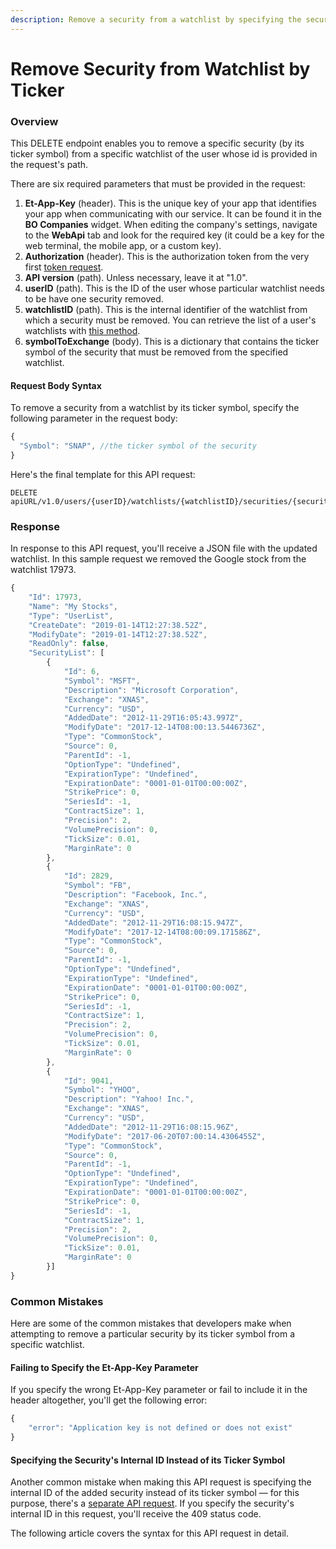 ```yaml
---
description: Remove a security from a watchlist by specifying the security's ticker symbol
---
```


# Remove Security from Watchlist by Ticker

### Overview

This DELETE endpoint enables you to remove a specific security \(by its ticker symbol\) from a specific watchlist of the user whose id is provided in the request's path. 

There are six required parameters that must be provided in the request:

1. **Et-App-Key** \(header\). This is the unique key of your app that identifies your app when communicating with our service. It can be found it in the **BO Companies** widget. When editing the company's settings, navigate to the **WebApi** tab and look for the required key \(it could be a key for the web terminal, the mobile app, or a custom key\).
2. **Authorization** \(header\). This is the authorization token from the very first [token request](../../authentication/).
3. **API version** \(path\). Unless necessary, leave it at "1.0".
4. **userID** \(path\). This is the ID of the user whose particular watchlist needs to be have one security removed.
5. **watchlistID** \(path\). This is the internal identifier of the watchlist from which a security must be removed. You can retrieve the list of a user's watchlists with [this method](../get-users-watchlist/).
6. **symbolToExchange** \(body\). This is a dictionary that contains the ticker symbol of the security that must be removed from the specified watchlist. 

#### Request Body Syntax

To remove a security from a watchlist by its ticker symbol, specify the following parameter in the request body:

```javascript
{
  "Symbol": "SNAP", //the ticker symbol of the security
}
```

Here's the final template for this API request:

```text
DELETE apiURL/v1.0/users/{userID}/watchlists/{watchlistID}/securities/{securityId}
```

### Response

In response to this API request, you'll receive a JSON file with the updated watchlist. In this sample request we removed the Google stock from the watchlist 17973.

```javascript
{
    "Id": 17973,
    "Name": "My Stocks",
    "Type": "UserList",
    "CreateDate": "2019-01-14T12:27:38.52Z",
    "ModifyDate": "2019-01-14T12:27:38.52Z",
    "ReadOnly": false,
    "SecurityList": [
        {
            "Id": 6,
            "Symbol": "MSFT",
            "Description": "Microsoft Corporation",
            "Exchange": "XNAS",
            "Currency": "USD",
            "AddedDate": "2012-11-29T16:05:43.997Z",
            "ModifyDate": "2017-12-14T08:00:13.5446736Z",
            "Type": "CommonStock",
            "Source": 0,
            "ParentId": -1,
            "OptionType": "Undefined",
            "ExpirationType": "Undefined",
            "ExpirationDate": "0001-01-01T00:00:00Z",
            "StrikePrice": 0,
            "SeriesId": -1,
            "ContractSize": 1,
            "Precision": 2,
            "VolumePrecision": 0,
            "TickSize": 0.01,
            "MarginRate": 0
        },
        {
            "Id": 2829,
            "Symbol": "FB",
            "Description": "Facebook, Inc.",
            "Exchange": "XNAS",
            "Currency": "USD",
            "AddedDate": "2012-11-29T16:08:15.947Z",
            "ModifyDate": "2017-12-14T08:00:09.171586Z",
            "Type": "CommonStock",
            "Source": 0,
            "ParentId": -1,
            "OptionType": "Undefined",
            "ExpirationType": "Undefined",
            "ExpirationDate": "0001-01-01T00:00:00Z",
            "StrikePrice": 0,
            "SeriesId": -1,
            "ContractSize": 1,
            "Precision": 2,
            "VolumePrecision": 0,
            "TickSize": 0.01,
            "MarginRate": 0
        },
        {
            "Id": 9041,
            "Symbol": "YHOO",
            "Description": "Yahoo! Inc.",
            "Exchange": "XNAS",
            "Currency": "USD",
            "AddedDate": "2012-11-29T16:08:15.96Z",
            "ModifyDate": "2017-06-20T07:00:14.4306455Z",
            "Type": "CommonStock",
            "Source": 0,
            "ParentId": -1,
            "OptionType": "Undefined",
            "ExpirationType": "Undefined",
            "ExpirationDate": "0001-01-01T00:00:00Z",
            "StrikePrice": 0,
            "SeriesId": -1,
            "ContractSize": 1,
            "Precision": 2,
            "VolumePrecision": 0,
            "TickSize": 0.01,
            "MarginRate": 0
        }]
}
```

### Common Mistakes

Here are some of the common mistakes that developers make when attempting to remove a particular security by its ticker symbol from a specific watchlist.

#### Failing to Specify the Et-App-Key Parameter

If you specify the wrong Et-App-Key parameter or fail to include it in the header altogether, you'll get the following error:

```javascript
{
    "error": "Application key is not defined or does not exist"
}
```

#### Specifying  the Security's Internal ID Instead of its Ticker Symbol

Another common mistake when making this API request is specifying the internal ID of the added security instead of its ticker symbol — for this purpose, there's a [separate API request](../../../trading-api/watchlists/remove-security-from-watchlist-by-id/). If you specify the security's internal ID in this request, you'll receive the 409 status code.

The following article covers the syntax for this API request in detail.

